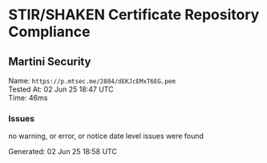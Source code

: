 # STIR/SHAKEN Certificate Repository Compliance

## Martini Security

Name: `https://p.mtsec.me/2884/dEKJcEMxT6EG.pem`\
Tested At: 02 Jun 25 18:47 UTC\
Time: 46ms

### Issues

no warning, or error, or notice date level issues were found

Generated: 02 Jun 25 18:58 UTC